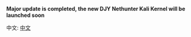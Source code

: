****Major update is completed, the new DJY Nethunter Kali Kernel will be launched soon****

中文: [中文](README_EN.md)